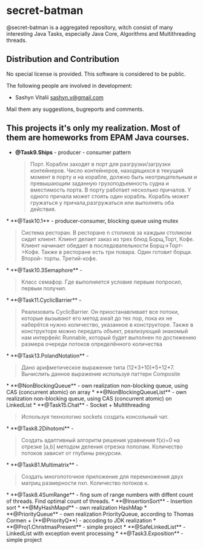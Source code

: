 secret-batman
=============
@secret-batman  is a aggregated repository, witch consist of many interesting Java Tasks, especially Java Core, Algorithms and Multithreading threads. 

## Distribution and Contribution

No special license is provided. This software is considered to be public. 

The following people are involved in development:

  *  Sashyn Vitalii <sashyn.v@gmail.com>

Mail them any suggestions, bugreports and comments.


## This projects it's only my realization. Most of them are homeworks from EPAM Java courses.


* **@Task9.Ships** - producer - consumer pattern<blockquote> Порт. Корабли заходят в порт для разгрузки/загрузки контейнеров. Число 
контейнеров, находящихся в текущий момент в порту и на корабле, должно быть неотрицательным и превышающим заданную грузоподъемность судна и вместимость порта. В порту работает несколько причалов. У одного причала может стоять один корабль. Корабль может гружаться у причала,разгружаться или выполнять оба действия.
</blockquote>
* **@Task10.1** - producer-consumer, blocking queue using mutex <blockquote>Система ресторан. В ресторане n столиков за каждым столиком сидит клиент. Клиент делает заказ из трех блюд Борщ,Торт, Кофе. Клиент начинает обедает в последовательности Борщ->Торт->Кофе. Также в ресторане есть три повара. Один готовит борщи. Второй- торты. Третий-кофе.</blockquote>
* **@Task10.3Semaphore** - <blockquote>Kласс семафор. Где выполняется условие первым попросил, первым получил.</blockquote>
* **@Task11.CyclicBarrier** - <blockquote>Реализовать CyclicBarrier. Он приостанавливает все потоки, которые вызывают его метод await до тех пор, пока их не наберётся нужно количество, указанное в конструкторе. Также в конструкторе можно передать объект, реализующий знакомый нам интерфейс Runnable, который будет выполнен по достижению размера очереди потоков определённого количества</blockquote>
* **@Task13.PolandNotation** - <blockquote>Дано арифметическое выражение типа (12*3+10)*5+12*7. Вычислить данное выражение используя паттерн Composite</blockquote>
* **@NonBlockingQueue** - own realization non-blocking queue, using CAS (concurrent atomic) on array
* **@NonBlockingQueueList** - own realization non-blocking queue, using CAS (concurrent atomic) on LinkedList
* **@Task15.Chat** - Socket + Multithreading <blockquote>Используя технологию sockets создать консольный чат.  </blockquote>
* **@Task8.2Dihotomi** - <blockquote>Создать адаптивный алгоритм решения уравнения f(x)=0 на отрезке [a,b] методом деления отрезка пополам. Количество потоков зависит от глубины рекурсии.</blockquote>
* **@Task81.Multimatrix** - <blockquote>Создать многопоточное приложение для перемножения двух матриц размерности nxn. Количество потоков к.</blockquote>
* **@Task8.4SumRange** - fing sum of range numbers with diffent count of threads. Find optimal count of threads.
* **@InsertionSort** - Insertion sort
* **@MyHashMapd** - own realization HashMap 
* **@PriorityQueue** - own realization PriorityQueue, according to Thomas Cormen + (**@PriorityQ**) - accoding to JDK realization
* **@Proj1.ChristmasPresent** - simple project
* **@SafeLinkedList** - LinkedList with exception event processing
* **@Task3.Exposition** - simple project